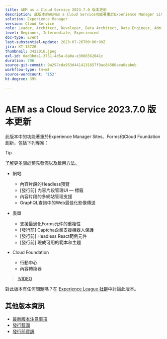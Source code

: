 ```yaml
---
title: AEM as a Cloud Service 2023.7.0 版本更新
description: 此版本的AEMas a Cloud Service功能著重於Experience Manager Sites、Forms和Cloud Foundation創新。
solution: Experience Manager
version: Cloud Service
role: Leader, Architect, Developer, Data Architect, Data Engineer, Admin, User
level: Beginner, Intermediate, Experienced
doc-type: Event
last-substantial-update: 2023-07-26T00:00:00Z
jira: KT-13726
thumbnail: 3422016.jpeg
exl-id: 0ad3bda1-3751-4d5a-8a0a-e3086562041c
duration: 706
source-git-commit: 9a297cda953d4414131657f9ac84580aea0eabeb
workflow-type: tm+mt
source-wordcount: '152'
ht-degree: 39%

---
```


# AEM as a Cloud Service 2023.7.0 版本更新

此版本中的功能著重於Experience Manager Sites、Forms和Cloud Foundation創新，包括下列專案：

>[!TIP]
>
>[了解更多關於預先發佈以及啟用方法。](https://experienceleague.adobe.com/docs/experience-manager-cloud-service/content/release-notes/prerelease.html?lang=zh-Hant)

* 網站
   * 內容片段的Headless預覽
   * [發行前] 內容片段管理UI — 標籤
   * 內容片段的多網站管理支援
   * GraphQL查詢中的Web最佳化影像傳送

* 表單
   * 支援最適化Forms元件的重複性
   * [發行前] Captcha企業支援機器人保護
   * [發行前] Headless React範例元件
   * [發行前] 現成可用的範本和主題

* Cloud Foundation
   * 行動中心
   * 內容轉換器

>[!VIDEO](https://video.tv.adobe.com/v/3422016/?learn=on)


對此版本有任何問題嗎？在 [Experience League 社群](https://adobe.ly/3Y6CC6J)中討論此版本。

## 其他版本資訊

* [最新版本注意事項](https://experienceleague.adobe.com/docs/experience-manager-cloud-service/content/release-notes/home.html)
* [發行藍圖](https://experienceleague.adobe.com/docs/experience-manager-release-information/aem-release-updates/update-releases-roadmap.html?lang=zh-Hant)
* [發行前資訊](https://experienceleague.adobe.com/docs/experience-manager-cloud-service/content/release-notes/prerelease.html?lang=zh-Hant)
